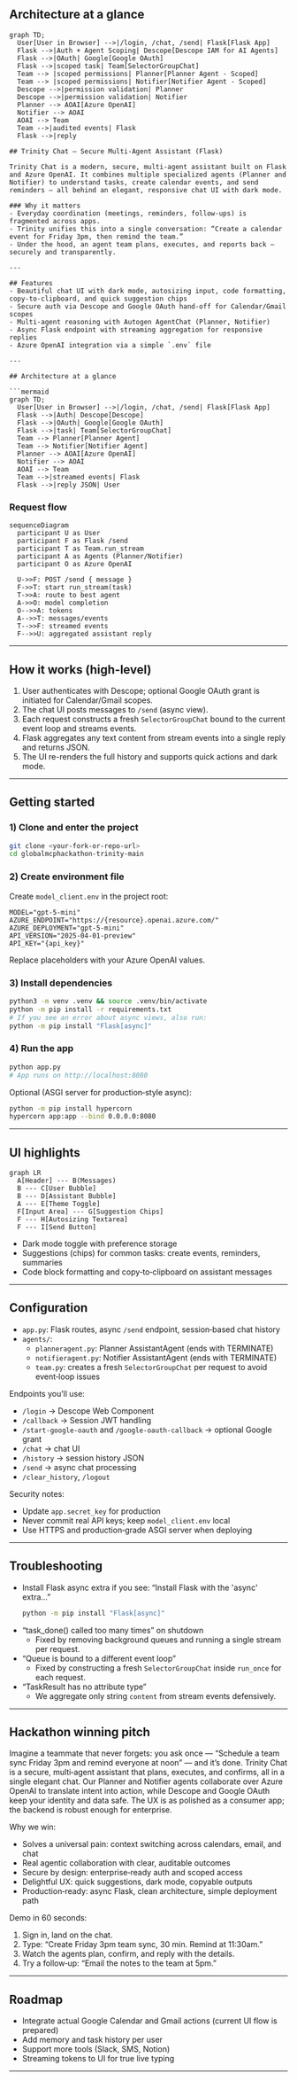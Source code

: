 
## Architecture at a glance

```mermaid
graph TD;
  User[User in Browser] -->|/login, /chat, /send| Flask[Flask App]
  Flask -->|Auth + Agent Scoping| Descope[Descope IAM for AI Agents]
  Flask -->|OAuth| Google[Google OAuth]
  Flask -->|scoped task| Team[SelectorGroupChat]
  Team --> |scoped permissions| Planner[Planner Agent - Scoped]
  Team --> |scoped permissions| Notifier[Notifier Agent - Scoped]
  Descope -->|permission validation| Planner
  Descope -->|permission validation| Notifier
  Planner --> AOAI[Azure OpenAI]
  Notifier --> AOAI
  AOAI --> Team
  Team -->|audited events| Flask
  Flask -->|reply

## Trinity Chat — Secure Multi‑Agent Assistant (Flask)

Trinity Chat is a modern, secure, multi‑agent assistant built on Flask and Azure OpenAI. It combines multiple specialized agents (Planner and Notifier) to understand tasks, create calendar events, and send reminders — all behind an elegant, responsive chat UI with dark mode.

### Why it matters
- Everyday coordination (meetings, reminders, follow‑ups) is fragmented across apps.
- Trinity unifies this into a single conversation: “Create a calendar event for Friday 3pm, then remind the team.”
- Under the hood, an agent team plans, executes, and reports back — securely and transparently.

---

## Features
- Beautiful chat UI with dark mode, autosizing input, code formatting, copy‑to‑clipboard, and quick suggestion chips
- Secure auth via Descope and Google OAuth hand‑off for Calendar/Gmail scopes
- Multi‑agent reasoning with Autogen AgentChat (Planner, Notifier)
- Async Flask endpoint with streaming aggregation for responsive replies
- Azure OpenAI integration via a simple `.env` file

---

## Architecture at a glance

```mermaid
graph TD;
  User[User in Browser] -->|/login, /chat, /send| Flask[Flask App]
  Flask -->|Auth| Descope[Descope]
  Flask -->|OAuth| Google[Google OAuth]
  Flask -->|task| Team[SelectorGroupChat]
  Team --> Planner[Planner Agent]
  Team --> Notifier[Notifier Agent]
  Planner --> AOAI[Azure OpenAI]
  Notifier --> AOAI
  AOAI --> Team
  Team -->|streamed events| Flask
  Flask -->|reply JSON| User
```

### Request flow
```mermaid
sequenceDiagram
  participant U as User
  participant F as Flask /send
  participant T as Team.run_stream
  participant A as Agents (Planner/Notifier)
  participant O as Azure OpenAI

  U->>F: POST /send { message }
  F->>T: start run_stream(task)
  T->>A: route to best agent
  A->>O: model completion
  O-->>A: tokens
  A-->>T: messages/events
  T-->>F: streamed events
  F-->>U: aggregated assistant reply
```

---

## How it works (high‑level)
1. User authenticates with Descope; optional Google OAuth grant is initiated for Calendar/Gmail scopes.
2. The chat UI posts messages to `/send` (async view).
3. Each request constructs a fresh `SelectorGroupChat` bound to the current event loop and streams events.
4. Flask aggregates any text content from stream events into a single reply and returns JSON.
5. The UI re-renders the full history and supports quick actions and dark mode.

---

## Getting started

### 1) Clone and enter the project
```bash
git clone <your-fork-or-repo-url>
cd globalmcphackathon-trinity-main
```

### 2) Create environment file
Create `model_client.env` in the project root:
```env
MODEL="gpt-5-mini"
AZURE_ENDPOINT="https://{resource}.openai.azure.com/"
AZURE_DEPLOYMENT="gpt-5-mini"
API_VERSION="2025-04-01-preview"
API_KEY="{api_key}"
```
Replace placeholders with your Azure OpenAI values.

### 3) Install dependencies
```bash
python3 -m venv .venv && source .venv/bin/activate
python -m pip install -r requirements.txt
# If you see an error about async views, also run:
python -m pip install "Flask[async]"
```

### 4) Run the app
```bash
python app.py
# App runs on http://localhost:8080
```

Optional (ASGI server for production‑style async):
```bash
python -m pip install hypercorn
hypercorn app:app --bind 0.0.0.0:8080
```

---

## UI highlights

```mermaid
graph LR
  A[Header] --- B(Messages)
  B --- C[User Bubble]
  B --- D[Assistant Bubble]
  A --- E[Theme Toggle]
  F[Input Area] --- G[Suggestion Chips]
  F --- H[Autosizing Textarea]
  F --- I[Send Button]
```

- Dark mode toggle with preference storage
- Suggestions (chips) for common tasks: create events, reminders, summaries
- Code block formatting and copy‑to‑clipboard on assistant messages

---

## Configuration
- `app.py`: Flask routes, async `/send` endpoint, session‑based chat history
- `agents/`:
  - `planneragent.py`: Planner AssistantAgent (ends with TERMINATE)
  - `notifieragent.py`: Notifier AssistantAgent (ends with TERMINATE)
  - `team.py`: creates a fresh `SelectorGroupChat` per request to avoid event‑loop issues

Endpoints you’ll use:
- `/login` → Descope Web Component
- `/callback` → Session JWT handling
- `/start-google-oauth` and `/google-oauth-callback` → optional Google grant
- `/chat` → chat UI
- `/history` → session history JSON
- `/send` → async chat processing
- `/clear_history`, `/logout`

Security notes:
- Update `app.secret_key` for production
- Never commit real API keys; keep `model_client.env` local
- Use HTTPS and production‑grade ASGI server when deploying

---

## Troubleshooting
- Install Flask async extra if you see: “Install Flask with the 'async' extra…”
  ```bash
  python -m pip install "Flask[async]"
  ```
- “task_done() called too many times” on shutdown
  - Fixed by removing background queues and running a single stream per request.
- “Queue is bound to a different event loop”
  - Fixed by constructing a fresh `SelectorGroupChat` inside `run_once` for each request.
- “TaskResult has no attribute type”
  - We aggregate only string `content` from stream events defensively.

---

## Hackathon winning pitch
Imagine a teammate that never forgets: you ask once — “Schedule a team sync Friday 3pm and remind everyone at noon” — and it’s done. Trinity Chat is a secure, multi‑agent assistant that plans, executes, and confirms, all in a single elegant chat. Our Planner and Notifier agents collaborate over Azure OpenAI to translate intent into action, while Descope and Google OAuth keep your identity and data safe. The UX is as polished as a consumer app; the backend is robust enough for enterprise.

Why we win:
- Solves a universal pain: context switching across calendars, email, and chat
- Real agentic collaboration with clear, auditable outcomes
- Secure by design: enterprise‑ready auth and scoped access
- Delightful UX: quick suggestions, dark mode, copyable outputs
- Production‑ready: async Flask, clean architecture, simple deployment path

Demo in 60 seconds:
1) Sign in, land on the chat.
2) Type: “Create Friday 3pm team sync, 30 min. Remind at 11:30am.”
3) Watch the agents plan, confirm, and reply with the details.
4) Try a follow‑up: “Email the notes to the team at 5pm.”

---

## Roadmap
- Integrate actual Google Calendar and Gmail actions (current UI flow is prepared)
- Add memory and task history per user
- Support more tools (Slack, SMS, Notion)
- Streaming tokens to UI for true live typing

---
